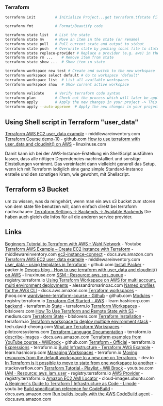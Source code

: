 ### Terraform

```bash
terraform init         # Initialize Project...get terraform.tfstate file from remote server if being used

terraform fmt          # Format/Beautify code

terraform state list   # List the state
terraform state mv     # Move an item in the state (or rename)
terraform state pull   # Pull current state and output to stdout
terraform state push   # Overwrite state by pushing local file to statefile
terraform state replace-provider # Replace a provider (e.g. aws) in the state file
terraform state rm ...    # Remove item from state
terraform state show ...  # Show item in state

terraform workspace new test # Create and switch to the new workspace 'test'
terraform workspace select default # Go to workspace 'default'
terraform workspace list  # List all available workspaces
terraform workspace show  # Show current active workspace

terraform validate     # Verify terraform code syntax
terraform plan         # Check out the process which will later be applied by the 'apply' command
terraform apply        # Apply the new changes in your project -> This is save to do as Terraform will first show the list of changes and will also wait for permission to execute
terraform apply --auto-approve  # Apply the new changes in your project without waiting for approval -> f.e. when used in automated processes inside of a docker container
```




## Using Shell script in Terraform "user_data"
[Terraform AWS EC2 user_data example](https://www.middlewareinventory.com/blog/terraform-aws-ec2-user_data-example/) - middlewareinventory.com
[Terraform Course demo-10](https://github.com/wardviaene/terraform-course/tree/master/demo-10) - github.com
[How to use terraform with user_data and cloudinit() on AWS](https://linuxinuse.com/devopsblog/use-terraform-modules/) - linuxinuse.com

Damit kann ich bei der AWS-Instance-Erstellung ein ShellScript ausführen lassen, dass alle nötigen Dependencies nachinstalliert und sonstige Einstellungen vornimmt.
Das vereinfacht dann vielleicht generell das Setup, wenn ich mit Terraform lediglich eine ganz simple Standard-Instance erstelle und den sonstigen Kram, wie gewohnt, mit Shellscript.

## Terraform s3 Bucket
um zu wissen, was da reingehört, wenn man ein aws s3 bucket zum storen von dem state file benutzen will, dann einfach direkt bei terraform nachschauen:
[Terraform Settings -> Backends -> Available Backends](https://www.terraform.io/language/settings/backends/s3)
Die haben auch gleich die Infos für all die anderen service provider.

## Links
[Beginners Tutorial to Terraform with AWS - Wahl Network](https://youtu.be/XxTcw7UTues) - Youtube
[Terraform AWS Example – Create EC2 instance with Terraform](https://www.middlewareinventory.com/blog/terraform-aws-example-ec2/) - middlewareinventory.com
[ec2-instance-connect](https://docs.aws.amazon.com/AWSEC2/latest/UserGuide/ec2-instance-connect-set-up.html) - docs.aws.amazon.com
[Terraform AWS EC2 user_data example](https://www.middlewareinventory.com/blog/terraform-aws-ec2-user_data-example/) - middlewareinventory.com
[user_data - using templates in Terraform](https://github.com/wardviaene/terraform-course/tree/master/demo-10) - github.com
[Install Packer](https://www.packer.io/docs/install) - packer.io
[Devops blog - How to use terraform with user_data and cloudinit() on AWS](https://linuxinuse.com/devopsblog/use-terraform-modules/) - linuxinuse.com
[SSM - Resource: aws_sqs_queue](https://registry.terraform.io/providers/hashicorp/aws/latest/docs/resources/sqs_queue) - registry.terraform.io
[Using Terraform Workspace on AWS for multi account, multi environment deployments](https://alessandromarinoac.com/posts/iac/terraform/terraform-workspaces-multiple-accounts/) - alessandromarinoac.com
[Named profiles for the AWS CLI](https://docs.aws.amazon.com/cli/latest/userguide/cli-configure-profiles.html) - docs.aws.amazon.com
[Terraform workspaces](https://jhooq.com/terraform-workspaces/#5-how-to-use-the-name-of-current-workspace-using-terraformworkspace-interpolation) - jhooq.com
[wardviaene-terraform-course - Github](https://github.com/wardviaene/terraform-course) - github.com
[Modules](https://registry.terraform.io/browse/modules) - registry.terraform.io
[Terraform Get Started - AWS](https://learn.hashicorp.com/collections/terraform/aws-get-started) - learn.hashicorp.com
[backend](https://www.terraform.io/language/settings/backends/configuration#partial-configuration) - terraform.io
[State](https://www.terraform.io/language/state) - terraform.io
[Terraform Workspaces](https://www.bitslovers.com/terraform-workspaces/) - bitslovers.com
[How To Use Terraform and Remote State with S3](https://medium.com/hootsuite-engineering/how-to-use-terraform-and-remote-state-with-s3-ed4320ee324a) - medium.com
[Terraform State](https://www.bitslovers.com/terraform-state/) - bitslovers.com
[Terraform Installation](https://www.terraform.io/cli/install/apt) - terraform.io
[Terraform workspace to deploy multiple environment stack](https://tech.david-cheong.com/terraform-workspace-to-deploy-multiple-environment-stack/) - tech.david-cheong.com
[What are Terraform Workspaces](https://pilotcoresystems.com/insights/what-are-terraform-workspaces) - pilotcoresystems.com
[Terraform Language Documentation](https://www.terraform.io/language) - terraform.io
[describe-images](https://docs.aws.amazon.com/cli/latest/reference/ec2/describe-images.html) - docs.aws.amazon.com
[Terraform examples from YouTube course - WillBrock](https://github.com/WillBrock/terraform-course-examples) - github.com
[Terraform - Official](https://www.terraform.io/) - terraform.io
[Expressions](https://www.terraform.io/language/expressions) - terraform.io
[Build Infrastructure - Terraform AWS Example](https://learn.hashicorp.com/tutorials/terraform/aws-build) - learn.hashicorp.com
[Managing Workspaces](https://www.terraform.io/cli/workspaces) - terraform.io
[Moving resources from the default workspace to a new one on Terraform.](https://dev.to/igordcsouzaaa/migrating-resources-from-the-default-workspace-to-a-new-one-3ojc) - dev.to
[In Terraform is it possible to move to state from one workspace to another](https://stackoverflow.com/questions/66979732/in-terraform-is-it-possible-to-move-to-state-from-one-workspace-to-another) - stackoverflow.com
[Terraform Tutorial - Playlist - Will Brock](https://www.youtube.com/playlist?list=PL8HowI-L-3_9bkocmR3JahQ4Y-Pbqs2Nt) - youtube.com
[IAM - Resource: aws_iam_user](https://registry.terraform.io/providers/hashicorp/aws/latest/docs/resources/iam_user) - registry.terraform.io
[AWS Provider](https://registry.terraform.io/providers/hashicorp/aws/latest/docs) - registry.terraform.io
[Amazon EC2 AMI Locator](https://cloud-images.ubuntu.com/locator/ec2) - cloud-images.ubuntu.com
[A Beginner's Guide to Terraform | Infrastructure as Code - Linode](https://youtu.be/C3ptdKC9-EQ) - youtu.be
[Build specification reference for CodeBuild](https://docs.aws.amazon.com/codebuild/latest/userguide/build-spec-ref.html) - docs.aws.amazon.com
[Run builds locally with the AWS CodeBuild agent](https://docs.aws.amazon.com/codebuild/latest/userguide/use-codebuild-agent.html) - docs.aws.amazon.com

